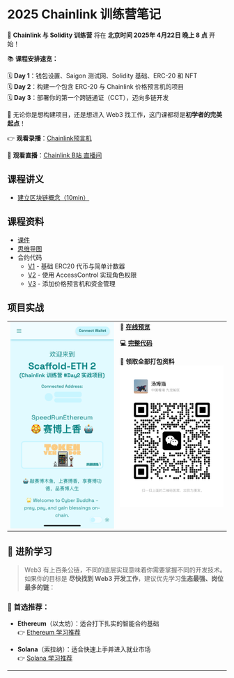 # 2025 Chainlink 训练营笔记

🚀 **Chainlink 与 Solidity 训练营** 将在 **北京时间 2025年 4月22日 晚上 8 点** 开始！

📚 **课程安排速览：**

🗓 **Day 1**：钱包设置、Saigon 测试网、Solidity 基础、ERC-20 和 NFT  
🗓 **Day 2**：构建一个包含 ERC-20 与 Chainlink 价格预言机的项目  
🗓 **Day 3**：部署你的第一个跨链通证（CCT），迈向多链开发

🎯 无论你是想构建项目，还是想进入 Web3 找工作，这门课都将是**初学者的完美起点**！

👉 **观看录播**：[Chainlink预言机](https://space.bilibili.com/482973600?spm_id_from=333.337.0.0)

🔴 **观看直播**：[Chainlink B站 直播间](https://live.bilibili.com/21887553)

## 课程讲义

- [建立区块链概念（10min）](docs/blockchain-basics.md)


## 课程资料
- [课件](docs/slideshow-url.md)
- [思维导图](images/mindmap.png)
- 合约代码
  - [V1](code/v1/contracts/) - 基础 ERC20 代币与简单计数器
  - [V2](code/v2/contracts/) - 使用 AccessControl 实现角色权限
  - [V3](code/v3/contracts/) - 添加价格预言机和资金管理

## 项目实战

<table border="0">
  <tr>
    <td width="50%">
      <img src="images/preview-phone.png" alt="赛博上香 DApp 预览" width="300" />
    </td>
    <td valign="top">
      <b>📱 <a href="https://cyber-buddha-preview.vercel.app/">在线预览</a></b><br><br>
      <b>💻 <a href="https://github.com/hzh-chainlink/cyber-buddha">完整代码</a></b><br><br>
      <b>🎁 领取全部打包资料</b><br>
      <img src="images/wechat-QR.jpg" alt="微信二维码" width="300" />
    </td>
  </tr>
</table>

## 🌱 进阶学习

> Web3 有上百条公链，不同的底层实现意味着你需要掌握不同的开发技术。  
> 如果你的目标是 **尽快找到 Web3 开发工作**，建议优先学习**生态最强、岗位最多的链**：

### 👑 首选推荐：

- **Ethereum**（以太坊）：适合打下扎实的智能合约基础  
  👉 [Ethereum 学习推荐](docs/ethereum-path.md)

- **Solana**（索拉纳）：适合快速上手并进入就业市场  
  👉 [Solana 学习推荐](docs/solana-path.md)

---

